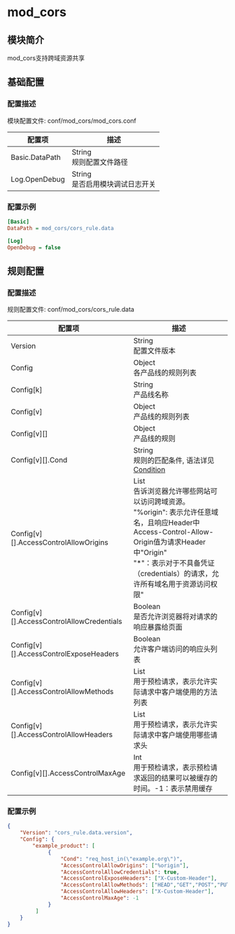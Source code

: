# mod_cors

## 模块简介

mod_cors支持跨域资源共享

## 基础配置

### 配置描述

模块配置文件: conf/mod_cors/mod_cors.conf

| 配置项         | 描述                               |
| -------------- | ---------------------------------- |
| Basic.DataPath | String<br>规则配置文件路径         |
| Log.OpenDebug  | String<br>是否启用模块调试日志开关 |

### 配置示例

```ini
[Basic]
DataPath = mod_cors/cors_rule.data

[Log]
OpenDebug = false
```

## 规则配置

### 配置描述

规则配置文件: conf/mod_cors/cors_rule.data

| 配置项                     | 描述                                         |
| -------------------------- | -------------------------------------------- |
| Version                    | String<br>配置文件版本                       |
| Config                     | Object<br>各产品线的规则列表                 |
| Config[k]                  | String<br>产品线名称                         |
| Config[v]                  | Object<br>产品线的规则列表                   |
| Config[v][]                | Object<br>产品线的规则                       |
| Config[v][].Cond           | String<br>规则的匹配条件, 语法详见[Condition](../../condition/condition_grammar.md) |
| Config[v][].AccessControlAllowOrigins    | List<br>告诉浏览器允许哪些网站可以访问跨域资源。<br>"%origin": 表示允许任意域名，且响应Header中Access-Control-Allow-Origin值为请求Header中"Origin"<br>"\*"：表示对于不具备凭证（credentials）的请求，允许所有域名用于资源访问权限"|
| Config[v][].AccessControlAllowCredentials| Boolean<br>是否允许浏览器将对请求的响应暴露给页面           |
| Config[v][].AccessControlExposeHeaders   | Boolean<br>允许客户端访问的响应头列表       |
| Config[v][].AccessControlAllowMethods    | List<br>用于预检请求，表示允许实际请求中客户端使用的方法列表 |
| Config[v][].AccessControlAllowHeaders    | List<br>用于预检请求，表示允许实际请求中客户端使用哪些请求头 |
| Config[v][].AccessControlMaxAge          | Int<br>用于预检请求，表示预检请求返回的结果可以被缓存的时间。-1：表示禁用缓存|

### 配置示例

```json
{
    "Version": "cors_rule.data.version",
    "Config": {
        "example_product": [
             {
                 "Cond": "req_host_in(\"example.org\")",
                 "AccessControlAllowOrigins": ["%origin"],
                 "AccessControlAllowCredentials": true,
                 "AccessControlExposeHeaders": ["X-Custom-Header"],
                 "AccessControlAllowMethods": ["HEAD","GET","POST","PUT","DELETE","OPTIONS","PATCH"],
                 "AccessControlAllowHeaders": ["X-Custom-Header"],
                 "AccessControlMaxAge": -1
             }
         ]
    }
}
```
